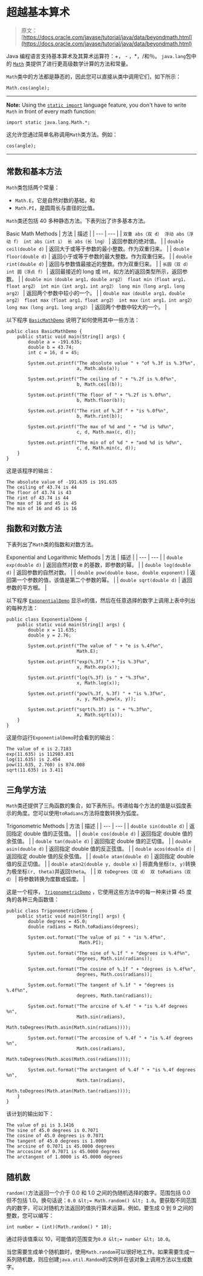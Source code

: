 # 超越基本算术

> 原文： [https://docs.oracle.com/javase/tutorial/java/data/beyondmath.html](https://docs.oracle.com/javase/tutorial/java/data/beyondmath.html)

Java 编程语言支持基本算术及其算术运算符：+， - ，*，/和％。 `java.lang`包中的 [`Math`](https://docs.oracle.com/javase/8/docs/api/java/lang/Math.html) 类提供了进行更高级数学计算的方法和常量。

`Math`类中的方法都是静态的，因此您可以直接从类中调用它们，如下所示：

```
Math.cos(angle);

```

* * *

**Note:** Using the [`static import`](../package/usepkgs.html#staticimport) language feature, you don't have to write `Math` in front of every math function:

```
import static java.lang.Math.*;

```

这允许您通过简单名称调用`Math`类方法。例如：

```
cos(angle);

```

* * *

## 常数和基本方法

`Math`类包括两个常量：

*   `Math.E`，它是自然对数的基础，和
*   `Math.PI`，是圆周长与直径的比值。

`Math`类还包括 40 多种静态方法。下表列出了许多基本方法。

Basic Math Methods
| 方法 | 描述 |
| --- | --- |
| `双重 abs（双 d）
浮动 abs（浮动 f）
int abs（int i）
长 abs（长 lng）` | 返回参数的绝对值。 |
| `double ceil(double d)` | 返回大于或等于参数的最小整数。作为双重归来。 |
| `double floor(double d)` | 返回小于或等于参数的最大整数。作为双重归来。 |
| `double rint(double d)` | 返回与参数值最接近的整数。作为双重归来。 |
| `长圆（双 d）
int 圆（浮点 f）` | 返回最接近的 long 或 int，如方法的返回类型所示，返回参数。 |
| `double min（double arg1，double arg2）
float min（float arg1，float arg2）
int min（int arg1，int arg2）
long min（long arg1，long arg2）` | 返回两个参数中较小的一个。 |
| `double max（double arg1，double arg2）
float max（float arg1，float arg2）
int max（int arg1，int arg2）
long max（long arg1，long arg2）` | 返回两个参数中较大的一个。 |

以下程序 [`BasicMathDemo`](examples/BasicMathDemo.java) 说明了如何使用其中一些方法：

```
public class BasicMathDemo {
    public static void main(String[] args) {
        double a = -191.635;
        double b = 43.74;
        int c = 16, d = 45;

        System.out.printf("The absolute value " + "of %.3f is %.3f%n", 
                          a, Math.abs(a));

        System.out.printf("The ceiling of " + "%.2f is %.0f%n", 
                          b, Math.ceil(b));

        System.out.printf("The floor of " + "%.2f is %.0f%n", 
                          b, Math.floor(b));

        System.out.printf("The rint of %.2f " + "is %.0f%n", 
                          b, Math.rint(b));

        System.out.printf("The max of %d and " + "%d is %d%n",
                          c, d, Math.max(c, d));

        System.out.printf("The min of of %d " + "and %d is %d%n",
                          c, d, Math.min(c, d));
    }
}

```

这是该程序的输出：

```
The absolute value of -191.635 is 191.635
The ceiling of 43.74 is 44
The floor of 43.74 is 43
The rint of 43.74 is 44
The max of 16 and 45 is 45
The min of 16 and 45 is 16

```

## 指数和对数方法

下表列出了`Math`类的指数和对数方法。

Exponential and Logarithmic Methods
| 方法 | 描述 |
| --- | --- |
| `double exp(double d)` | 返回自然对数 e 的基数，即参数的幂。 |
| `double log(double d)` | 返回参数的自然对数。 |
| `double pow(double base, double exponent)` | 返回第一个参数的值，该值是第二个参数的幂。 |
| `double sqrt(double d)` | 返回参数的平方根。 |

以下程序 [`ExponentialDemo`](examples/ExponentialDemo.java) 显示`e`的值，然后在任意选择的数字上调用上表中列出的每种方法：

```
public class ExponentialDemo {
    public static void main(String[] args) {
        double x = 11.635;
        double y = 2.76;

        System.out.printf("The value of " + "e is %.4f%n",
                          Math.E);

        System.out.printf("exp(%.3f) " + "is %.3f%n",
                          x, Math.exp(x));

        System.out.printf("log(%.3f) is " + "%.3f%n",
                          x, Math.log(x));

        System.out.printf("pow(%.3f, %.3f) " + "is %.3f%n",
                          x, y, Math.pow(x, y));

        System.out.printf("sqrt(%.3f) is " + "%.3f%n",
                          x, Math.sqrt(x));
    }
}

```

这是你运行`ExponentialDemo`时会看到的输出：

```
The value of e is 2.7183
exp(11.635) is 112983.831
log(11.635) is 2.454
pow(11.635, 2.760) is 874.008
sqrt(11.635) is 3.411

```

## 三角学方法

`Math`类还提供了三角函数的集合，如下表所示。传递给每个方法的值是以弧度表示的角度。您可以使用`toRadians`方法将度数转换为弧度。

Trigonometric Methods
| 方法 | 描述 |
| --- | --- |
| `double sin(double d)` | 返回指定 double 值的正弦值。 |
| `double cos(double d)` | 返回指定 double 值的余弦值。 |
| `double tan(double d)` | 返回指定 double 值的正切值。 |
| `double asin(double d)` | 返回指定 double 值的反正弦值。 |
| `double acos(double d)` | 返回指定 double 值的反余弦值。 |
| `double atan(double d)` | 返回指定 double 值的反正切值。 |
| `double atan2(double y, double x)` | 将直角坐标`(x, y)`转换为极坐标`(r, theta)`并返回`theta`。 |
| `双 toDegrees（双 d）
双 toRadians（双 d）` | 将参数转换为度数或弧度。 |

这是一个程序， [`TrigonometricDemo`](examples/TrigonometricDemo.java) ，它使用这些方法中的每一种来计算 45 度角的各种三角函数值：

```
public class TrigonometricDemo {
    public static void main(String[] args) {
        double degrees = 45.0;
        double radians = Math.toRadians(degrees);

        System.out.format("The value of pi " + "is %.4f%n",
                           Math.PI);

        System.out.format("The sine of %.1f " + "degrees is %.4f%n",
                          degrees, Math.sin(radians));

        System.out.format("The cosine of %.1f " + "degrees is %.4f%n",
                          degrees, Math.cos(radians));

        System.out.format("The tangent of %.1f " + "degrees is %.4f%n",
                          degrees, Math.tan(radians));

        System.out.format("The arcsine of %.4f " + "is %.4f degrees %n", 
                          Math.sin(radians), 
                          Math.toDegrees(Math.asin(Math.sin(radians))));

        System.out.format("The arccosine of %.4f " + "is %.4f degrees %n", 
                          Math.cos(radians),  
                          Math.toDegrees(Math.acos(Math.cos(radians))));

        System.out.format("The arctangent of %.4f " + "is %.4f degrees %n", 
                          Math.tan(radians), 
                          Math.toDegrees(Math.atan(Math.tan(radians))));
    }
}

```

该计划的输出如下：

```
The value of pi is 3.1416
The sine of 45.0 degrees is 0.7071
The cosine of 45.0 degrees is 0.7071
The tangent of 45.0 degrees is 1.0000
The arcsine of 0.7071 is 45.0000 degrees
The arccosine of 0.7071 is 45.0000 degrees
The arctangent of 1.0000 is 45.0000 degrees

```

## 随机数

`random()`方法返回一个介于 0.0 和 1.0 之间的伪随机选择的数字。范围包括 0.0 但不包括 1.0。换句话说：`0.0 &lt;= Math.random() &lt; 1.0`。要获取不同范围内的数字，可以对随机方法返回的值执行算术运算。例如，要生成 0 到 9 之间的整数，您可以编写：

```
int number = (int)(Math.random() * 10);

```

通过将该值乘以 10，可能值的范围变为`0.0 &lt;= number &lt; 10.0`。

当您需要生成单个随机数时，使用`Math.random`可以很好地工作。如果需要生成一系列随机数，则应创建`java.util.Random`的实例并在该对象上调用方法以生成数字。